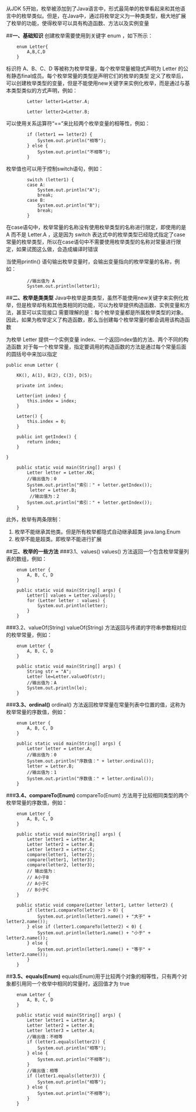 从JDK 5开始，枚举被添加到了Java语言中，形式最简单的枚举看起来和其他语言中的枚举类似。但是，在Java中，通过将枚举定义为一种类类型，极大地扩展了枚举的功能，使得枚举可以具有构造函数、方法以及实例变量

##**一、基础知识**
创建枚举需要使用到关键字 enum ，如下所示：

```
	enum Letter{
		A,B,C,D
	}
```
标识符 A、B、C、D 等被称为枚举常量，每个枚举常量被隐式声明为 Letter 的公有静态final成员。每个枚举常量的类型是声明它们的枚举的类型
定义了枚举后，可以创建枚举类型的变量，但是不能使用new关键字来实例化枚举，而是通过与基本类型类似的方式声明，例如：

```
		Letter letter1=Letter.A;
		
		Letter letter2=Letter.B;
```
可以使用关系运算符“==”来比较两个枚举变量的相等性，例如：

```
		if (letter1 == letter2) {
			System.out.println("相等");
		} else {
			System.out.println("不相等");
		}
```
枚举值也可以用于控制switch语句，例如：

```
		switch (letter1) {
		case A:
			System.out.println("A");
			break;
		case B:
			System.out.println("B");
			break;
		}
```
在case语句中，枚举常量的名称没有使用枚举类型的名称进行限定，即使用的是 A 而不是 Letter.A ，这是因为 switch 表达式中的枚举类型已经隐式指定了case常量的枚举类型，所以在case语句中不需要使用枚举类型的名称对常量进行限定，如果试图这么做，会造成编译时错误

当使用println() 语句输出枚举变量时，会输出变量指向的枚举常量的名称，例如：

```
		//输出值为 A
		System.out.println(letter1);
```

##**二、枚举是类类型**
Java中枚举是类类型，虽然不能使用new关键字来实例化枚举，但是枚举却有和其他类相同的功能，可以为枚举提供构造函数、实例变量和方法，甚至可以实现接口
需要理解的是：每个枚举变量都是所属枚举类型的对象。因此，如果为枚举定义了构造函数，那么当创建每个枚举常量时都会调用该构造函数

为枚举 Letter 提供一个实例变量 index、一个返回index值的方法、两个不同的构造函数
对于每一个枚举常量，指定要调用的构造函数的方法是通过每个常量后面的圆括号中来加以指定
```
public enum Letter {

	KK(), A(1), B(2), C(3), D(5);

	private int index;

	Letter(int index) {
		this.index = index;
	}

	Letter() {
		this.index = 0;
	}
	
	public int getIndex() {
		return index;
	}

}
```

```
	public static void main(String[] args) {
		Letter letter = Letter.KK;
		//输出值为：0
		System.out.println("索引：" + letter.getIndex());
		 letter = Letter.B;
		 //输出值为：2
		System.out.println("索引：" + letter.getIndex());
	}
```
此外，枚举有两条限制：

 1. 枚举不能继承其他类。但是所有枚举都隐式自动继承超类 java.lang.Enum
 2. 枚举不能是超类。即枚举不能进行扩展

##**三、枚举的一些方法**
###3.1、values() 
values() 方法返回一个包含枚举常量列表的数组，例如：

```
	enum Letter {
		A, B, C, D
	}

	public static void main(String[] args) {
		Letter[] values = Letter.values();
		for (Letter letter : values) {
			System.out.println(letter);
		}
	}
```
###3.2、valueOf(String) 
valueOf(String) 方法返回与传递的字符串参数相对应的枚举常量，例如：

```
	enum Letter {
		A, B, C, D
	}

	public static void main(String[] args) {
		String str = "A";
		Letter le=Letter.valueOf(str);
		//输出值为：A
		System.out.println(le);
	}
```
###**3.3、ordinal()**
ordinal() 方法返回枚举常量在常量列表中位置的值，这称为枚举常量的序数值，例如：

```
	enum Letter {
		A, B, C, D
	}

	public static void main(String[] args) {
		Letter letter = Letter.A;
		//输出值为：0
		System.out.println("序数值：" + letter.ordinal());
		letter = Letter.B;
		//输出值为：1
		System.out.println("序数值：" + letter.ordinal());
	}
```
###**3.4、compareTo(Enum)**
compareTo(Enum) 方法用于比较相同类型的两个枚举常量的序数值，例如：

```
	enum Letter {
		A, B, C, D
	}

	public static void main(String[] args) {
		Letter letter1 = Letter.A;
		Letter letter2 = Letter.B;
		Letter letter3 = Letter.C;
		compare(letter1, letter2);
		compare(letter1, letter3);
		compare(letter2, letter3);
		// 输出值为：
		// A小于B
		// A小于C
		// B小于C
	}

	public static void compare(Letter letter1, Letter letter2) {
		if (letter1.compareTo(letter2) > 0) {
			System.out.println(letter1.name() + "大于" + letter2.name());
		} else if (letter1.compareTo(letter2) < 0) {
			System.out.println(letter1.name() + "小于" + letter2.name());
		} else {
			System.out.println(letter1.name() + "等于" + letter2.name());
		}
	}
```
##**3.5、equals(Enum)**
equals(Enum)用于比较两个对象的相等性，只有两个对象都引用同一个枚举中相同的常量时，返回值才为 true
```
	enum Letter {
		A, B, C, D
	}

	public static void main(String[] args) {
		Letter letter1 = Letter.A;
		Letter letter2 = Letter.B;
		Letter letter3 = Letter.A;
		//输出值：不相等
		if (letter1.equals(letter2)) {
			System.out.println("相等");
		} else {
			System.out.println("不相等");
		}
		//输出值：相等
		if (letter1.equals(letter3)) {
			System.out.println("相等");
		} else {
			System.out.println("不相等");
		}
	}
```
